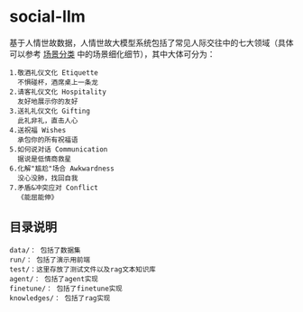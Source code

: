 # social-llm
基于人情世故数据，人情世故大模型系统包括了常见人际交往中的七大领域（具体可以参考 [场景分类](test/%E5%9C%BA%E6%99%AF%E5%88%86%E7%B1%BB) 中的场景细化细节），其中大体可分为：

```
1.敬酒礼仪文化 Etiquette
  不惧碰杯，酒席桌上一条龙
2.请客礼仪文化 Hospitality
  友好地展示你的友好
3.送礼礼仪文化 Gifting
  此礼非礼，直击人心
4.送祝福 Wishes
  承包你的所有祝福语
5.如何说对话 Communication
  据说是低情商救星
6.化解"尴尬"场合 Awkwardness
  没心没肺，找回自我
7.矛盾&冲突应对 Conflict
  《能屈能伸》
```

## 目录说明

```
data/： 包括了数据集
run/： 包括了演示用前端
test/：这里存放了测试文件以及rag文本知识库
agent/： 包括了agent实现
finetune/： 包括了finetune实现
knowledges/： 包括了rag实现
```
